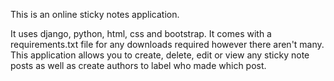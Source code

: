This is an online sticky notes application.

It uses django, python, html, css and bootstrap. It comes with a requirements.txt file for any downloads required however there aren't many. 
This application allows you to create, delete, edit or view any sticky note posts as well as create authors to label who made which post.
